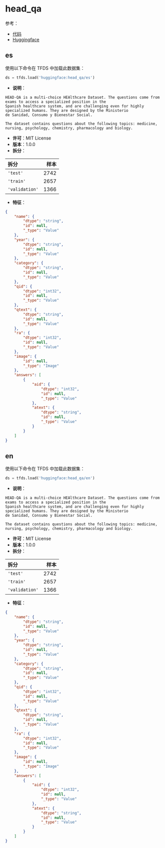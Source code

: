 # head_qa

参考：

- [代码](https://github.com/huggingface/datasets/blob/master/datasets/head_qa)
- [Huggingface](https://huggingface.co/datasets/head_qa)

## es

使用以下命令在 TFDS 中加载此数据集：

```python
ds = tfds.load('huggingface:head_qa/es')
```

- **说明**：

```
HEAD-QA is a multi-choice HEAlthcare Dataset. The questions come from exams to access a specialized position in the
Spanish healthcare system, and are challenging even for highly specialized humans. They are designed by the Ministerio
de Sanidad, Consumo y Bienestar Social.

The dataset contains questions about the following topics: medicine, nursing, psychology, chemistry, pharmacology and biology.
```

- **许可**：MIT License
- **版本**：1.0.0
- **拆分**：

拆分 | 样本
:-- | --:
`'test'` | 2742
`'train'` | 2657
`'validation'` | 1366

- **特征**：

```json
{
    "name": {
        "dtype": "string",
        "id": null,
        "_type": "Value"
    },
    "year": {
        "dtype": "string",
        "id": null,
        "_type": "Value"
    },
    "category": {
        "dtype": "string",
        "id": null,
        "_type": "Value"
    },
    "qid": {
        "dtype": "int32",
        "id": null,
        "_type": "Value"
    },
    "qtext": {
        "dtype": "string",
        "id": null,
        "_type": "Value"
    },
    "ra": {
        "dtype": "int32",
        "id": null,
        "_type": "Value"
    },
    "image": {
        "id": null,
        "_type": "Image"
    },
    "answers": [
        {
            "aid": {
                "dtype": "int32",
                "id": null,
                "_type": "Value"
            },
            "atext": {
                "dtype": "string",
                "id": null,
                "_type": "Value"
            }
        }
    ]
}
```

## en

使用以下命令在 TFDS 中加载此数据集：

```python
ds = tfds.load('huggingface:head_qa/en')
```

- **说明**：

```
HEAD-QA is a multi-choice HEAlthcare Dataset. The questions come from exams to access a specialized position in the
Spanish healthcare system, and are challenging even for highly specialized humans. They are designed by the Ministerio
de Sanidad, Consumo y Bienestar Social.

The dataset contains questions about the following topics: medicine, nursing, psychology, chemistry, pharmacology and biology.
```

- **许可**：MIT License
- **版本**：1.0.0
- **拆分**：

拆分 | 样本
:-- | --:
`'test'` | 2742
`'train'` | 2657
`'validation'` | 1366

- **特征**：

```json
{
    "name": {
        "dtype": "string",
        "id": null,
        "_type": "Value"
    },
    "year": {
        "dtype": "string",
        "id": null,
        "_type": "Value"
    },
    "category": {
        "dtype": "string",
        "id": null,
        "_type": "Value"
    },
    "qid": {
        "dtype": "int32",
        "id": null,
        "_type": "Value"
    },
    "qtext": {
        "dtype": "string",
        "id": null,
        "_type": "Value"
    },
    "ra": {
        "dtype": "int32",
        "id": null,
        "_type": "Value"
    },
    "image": {
        "id": null,
        "_type": "Image"
    },
    "answers": [
        {
            "aid": {
                "dtype": "int32",
                "id": null,
                "_type": "Value"
            },
            "atext": {
                "dtype": "string",
                "id": null,
                "_type": "Value"
            }
        }
    ]
}
```
